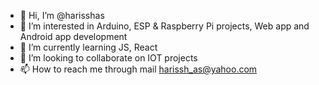 - 👋 Hi, I’m @harisshas
- 👀 I’m interested in Arduino, ESP & Raspberry Pi projects, Web app and Android app development
- 🌱 I’m currently learning JS, React
- 💞️ I’m looking to collaborate on IOT projects
- 📫 How to reach me through mail harissh_as@yahoo.com

<!---
harisshas/harisshas is a ✨ special ✨ repository because its `README.md` (this file) appears on your GitHub profile.
You can click the Preview link to take a look at your changes.
--->
